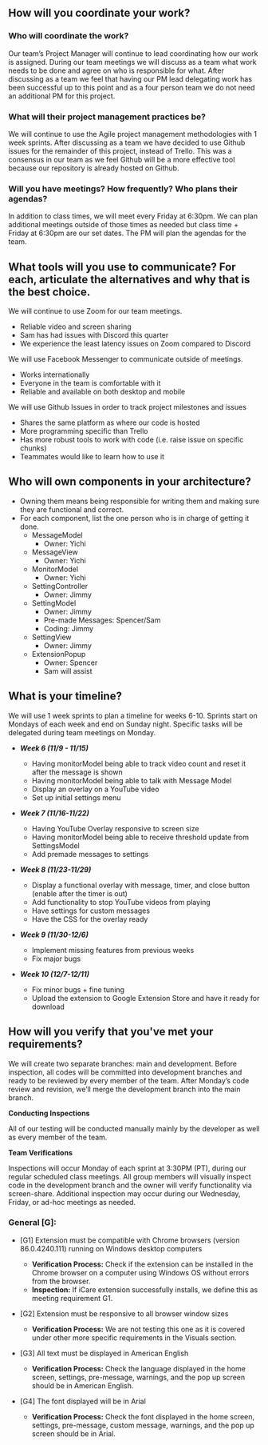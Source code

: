 ## How will you coordinate your work?
### Who will coordinate the work? 
Our team’s Project Manager will continue to lead coordinating how our work is assigned. During our team meetings we will discuss as a team what work needs to be done and agree on who is responsible for what. After discussing as a team we feel that having our PM lead delegating work has been successful up to this point and as a four person team we do not need an additional PM for this project.
### What will their project management practices be?
We will continue to use the Agile project management methodologies with 1 week sprints. After discussing as a team we have decided to use Github issues for the remainder of this project, instead of Trello. This was a consensus in our team as we feel Github will be a more effective tool because our repository is already hosted on Github.
### Will you have meetings? How frequently? Who plans their agendas?
In addition to class times, we will meet every Friday at 6:30pm. We can plan additional meetings outside of those times as needed but class time + Friday at 6:30pm are our set dates. The PM will plan the agendas for the team.

## What tools will you use to communicate? For each, articulate the alternatives and why that is the best choice.
We will continue to use Zoom for our team meetings.
- Reliable video and screen sharing
- Sam has had issues with Discord this quarter
- We experience the least latency issues on Zoom compared to Discord

We will use Facebook Messenger to communicate outside of meetings.
- Works internationally
- Everyone in the team is comfortable with it
- Reliable and available on both desktop and mobile

We will use Github Issues in order to track project milestones and issues
- Shares the same platform as where our code is hosted
- More programming specific than Trello
- Has more robust tools to work with code (i.e. raise issue on specific chunks)
- Teammates would like to learn how to use it

## Who will own components in your architecture?
- Owning them means being responsible for writing them and making sure they are functional and correct.
- For each component, list the one person who is in charge of getting it done.
    - MessageModel
        - Owner: Yichi
    - MessageView
        - Owner: Yichi
    - MonitorModel
        - Owner: Yichi
    - SettingController
        - Owner: Jimmy
    - SettingModel
        - Owner: Jimmy
        - Pre-made Messages: Spencer/Sam
        - Coding: Jimmy
    - SettingView
        - Owner: Jimmy
    - ExtensionPopup
        - Owner: Spencer
        - Sam will assist

## What is your timeline?
We will use 1 week sprints to plan a timeline for weeks 6-10. Sprints start on Mondays of each week and end on Sunday night. Specific tasks will be delegated during team meetings on Monday.
- ***Week 6 (11/9 - 11/15)***
    - Having monitorModel being able to track video count and reset it after the message is shown
    - Having monitorModel being able to talk with Message Model 
    - Display an overlay on a YouTube video
    - Set up initial settings menu
    
- ***Week 7 (11/16-11/22)***
    - Having YouTube Overlay responsive to screen size 
    - Having monitorModel being able to receive threshold update from SettingsModel
    - Add premade messages to settings
    
- ***Week 8 (11/23-11/29)***
    - Display a functional overlay with message, timer, and close button (enable after the timer is out) 
    - Add functionality to stop YouTube videos from playing
    - Have settings for custom messages
    - Have the CSS for the overlay ready
    
- ***Week 9 (11/30-12/6)***
    - Implement missing features from previous weeks
    - Fix major bugs
    
- ***Week 10 (12/7-12/11)***
    - Fix minor bugs + fine tuning
    - Upload the extension to Google Extension Store and have it ready for download

## How will you verify that you've met your requirements?
We will create two separate branches: main and development. Before inspection, all codes will be committed into development branches and ready to be reviewed by every member of the team. After Monday’s code review and revision, we’ll merge the development branch into the main branch.

**Conducting Inspections**

All of our testing will be conducted manually mainly by the developer as well as every member of the team.

**Team Verifications**

Inspections will occur Monday of each sprint at 3:30PM (PT), during our regular scheduled class meetings. All group members will visually inspect code in the development branch and the owner will verify functionality via screen-share. Additional inspection may occur during our Wednesday, Friday, or ad-hoc meetings as needed.

### General [G]:
- [G1] Extension must be compatible with Chrome browsers (version 86.0.4240.111) running on Windows desktop computers
    - **Verification Process:** Check if the extension can be installed in the Chrome browser on a computer using Windows OS without errors from the browser. 
    - **Inspection:** If iCare extension successfully installs, we define this as meeting requirement G1.
    
- [G2] Extension must be responsive to all browser window sizes
    - **Verification Process:** We are not testing this one as it is covered under other more specific requirements in the Visuals section.
    
- [G3] All text must be displayed in American English
    - **Verification Process:** Check the language displayed in the home screen, settings, pre-message, warnings, and the pop up screen should be in American English.
    
- [G4] The font displayed will be in Arial
    - **Verification Process:** Check the font displayed in the home screen, settings, pre-message, custom message, warnings, and the pop up screen should be in Arial.

